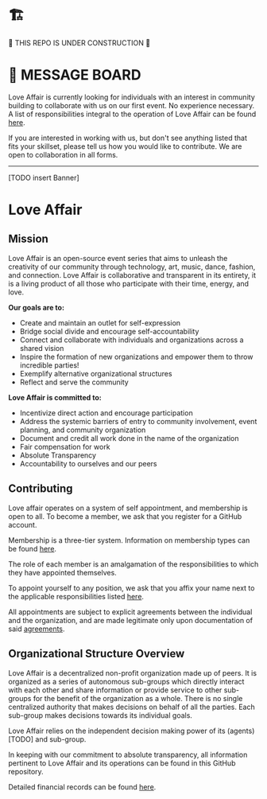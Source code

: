 # 🏗️
🚧 THIS REPO IS UNDER CONSTRUCTION 🚧

# 🚧 MESSAGE BOARD

Love Affair is currently looking for individuals with an interest in community
building to collaborate with us on our first event. No experience necessary. A
list of responsibilities integral to the operation of Love Affair can be found
[here](./COOPERATIONS.md).

If you are interested in working with us, but don't see anything listed that
fits your skillset, please tell us how you would like to contribute. We are
open to collaboration in all forms.

______

[TODO insert Banner]

# Love Affair

## Mission

Love Affair is an open-source event series that aims to unleash the
creativity of our community through technology, art, music, dance, fashion, and
connection. Love Affair is collaborative and transparent in its entirety, it is
a living product of all those who participate with their time, energy, and love.

**Our goals are to:**

 - Create and maintain an outlet for self-expression
 - Bridge social divide and encourage self-accountability
 - Connect and collaborate with individuals and organizations across a
   shared vision
 - Inspire the formation of new organizations and empower them to throw
   incredible parties!
 - Exemplify alternative organizational structures
 - Reflect and serve the community

**Love Affair is committed to:**


 - Incentivize direct action and encourage participation
 - Address the systemic barriers of entry to community involvement, event
   planning, and community organization
 - Document and credit all work done in the name of the organization
 - Fair compensation for work
 - Absolute Transparency
 - Accountability to ourselves and our peers

## Contributing

Love affair operates on a system of self appointment, and membership is open to all. To become a member, we ask that you register for a GitHub account.

Membership is a three-tier system. Information on membership types can be found
[here](./COOPERATIONS.md#Membership).

The role of each member is an
amalgamation of the responsibilities to which they have appointed themselves.

To appoint yourself to any position, we ask that you affix your name next to
the applicable responsibilities listed [here](./COOPERATIONS.md).

All appointments are subject to explicit agreements between the individual and the organization, and are made legitimate only upon documentation of said
[agreements](./AGREEMENTS.md).

## Organizational Structure Overview

Love Affair is a decentralized non-profit organization made up of peers. It is organized as a series of autonomous sub-groups which directly interact with each other and share information or provide service to other sub-groups for
the benefit of the organization as a whole. There is no single centralized authority that makes decisions on behalf of all the parties. Each sub-group makes decisions towards its individual goals.

Love Affair relies
on the independent decision making power of its (agents)[TODO] and
sub-group.  

In keeping with our commitment to absolute transparency, all information pertinent to Love Affair and its operations can be found in this GitHub
repository.

Detailed financial records can be found [here](./FINANCIAL.md).
